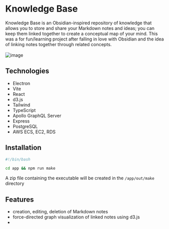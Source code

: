# Knowledge Base
Knowledge Base is an Obsidian-inspired repository of knowledge that allows you to store and share your Markdown notes and ideas; you can keep them linked together to create a conceptual map of your mind. This was a for fun/learning project after falling in love with Obsidian and the idea of linking notes together through related concepts.
<br/>
<br/>
![image](https://github.com/ewkchong/knowledge-base/assets/82353320/9c772265-3bf8-435d-94b8-f6430897e849)

## Technologies
- Electron
- Vite
- React
- d3.js
- Tailwind
- TypeScript
- Apollo GraphQL Server
- Express
- PostgreSQL
- AWS ECS, EC2, RDS

## Installation

```bash
#!/bin/bash

cd app && npm run make
```
A zip file containing the executable will be created in the `/app/out/make` directory

## Features
- creation, editing, deletion of Markdown notes
- force-directed graph visualization of linked notes using d3.js
- 
